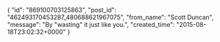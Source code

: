  {
   "id": "869100703125863",
   "post_id": "462493170453287_480688621967075",
   "from_name": "Scott Duncan",
   "message": "By \"wasting\" it just like you.",
   "created_time": "2015-08-18T23:02:32+0000"
 }
